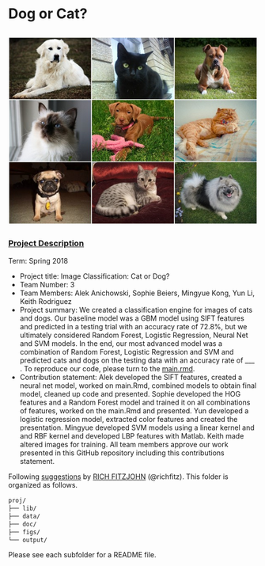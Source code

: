 
# Dog or Cat?
![image](./figs/catdog.jpg)
----

### [Project Description](./doc/project2_desc.md)

Term: Spring 2018

+ Project title: Image Classification: Cat or Dog?
+ Team Number: 3
+ Team Members: Alek Anichowski, Sophie Beiers, Mingyue Kong, Yun Li, Keith Rodriguez
+ Project summary: We created a classification engine for images of cats and dogs. Our baseline model was a GBM model using SIFT features and predicted in a testing trial with an accuracy rate of 72.8%, but we ultimately considered Random Forest, Logistic Regression, Neural Net and SVM models. In the end, our most advanced model was a combination of Random Forest, Logistic Regression and SVM and predicted cats and dogs on the testing data with an accuracy rate of ___ .  To reproduce our code, please turn to the [main.rmd](./doc/main.Rmd).
+ Contribution statement: Alek developed the SIFT features, created a neural net model, worked on main.Rmd, combined models to obtain final model, cleaned up code and presented. Sophie developed the HOG features and a Random Forest model and trained it on all combinations of features, worked on the main.Rmd and presented. Yun developed a logistic regression model, extracted color features and created the presentation. Mingyue developed SVM models using a linear kernel and and RBF kernel and developed LBP features with Matlab. Keith made altered images for training. All team members approve our work presented in this GitHub repository including this contributions statement.

Following [suggestions](http://nicercode.github.io/blog/2013-04-05-projects/) by [RICH FITZJOHN](http://nicercode.github.io/about/#Team) (@richfitz). This folder is organized as follows.

```
proj/
├── lib/
├── data/
├── doc/
├── figs/
└── output/
```

Please see each subfolder for a README file.
